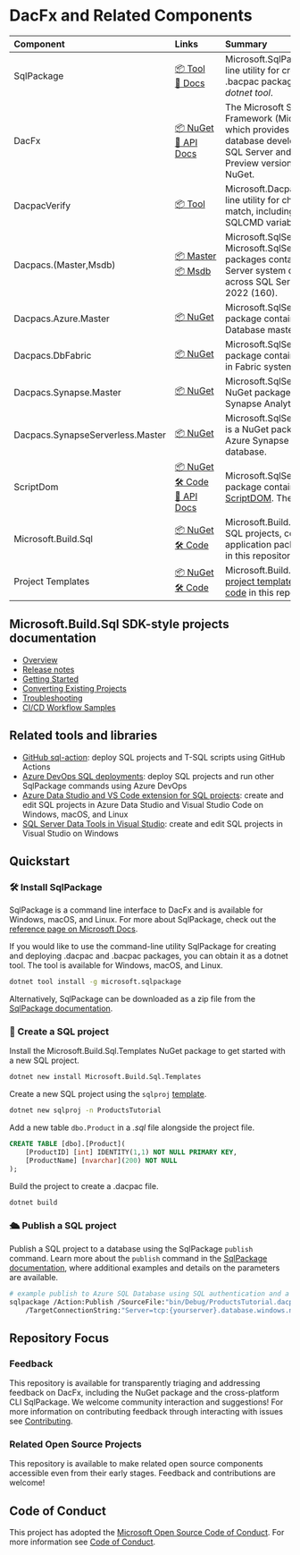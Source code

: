 # DacFx and Related Components

|Component|Links|Summary|
|:--|:--|:--|
|SqlPackage|[📦&nbsp;Tool](https://www.nuget.org/packages/Microsoft.SqlPackage)<br/>[📗&nbsp;Docs](https://aka.ms/sqlpackage-ref)|Microsoft.SqlPackage is a cross-platform command-line utility for creating and deploying .dacpac and .bacpac packages. SqlPackage can be installed as a *dotnet tool*.|
|DacFx|[📦&nbsp;NuGet](https://www.nuget.org/packages/Microsoft.SqlServer.DacFx)<br/>[📘&nbsp;API Docs](https://learn.microsoft.com/dotnet/api/microsoft.sqlserver.dac)|The Microsoft SQL Server Data-Tier Application Framework (Microsoft.SqlServer.DacFx) is a .NET library which provides application lifecycle services for database development and management for Microsoft SQL Server and Microsoft Azure SQL Databases. Preview versions of DacFx are frequently released to NuGet.|
|DacpacVerify|[📦&nbsp;Tool](https://www.nuget.org/packages/Microsoft.DacpacVerify)|Microsoft.DacpacVerify is a cross-platform command-line utility for checking that two .dacpac packages match, including pre/post-deployment scripts and SQLCMD variables.|
|Dacpacs.(Master,Msdb)|[📦&nbsp;Master](https://www.nuget.org/packages/Microsoft.SqlServer.Dacpacs.Master)<br/>[📦&nbsp;Msdb](https://www.nuget.org/packages/Microsoft.SqlServer.Dacpacs.Msdb)|Microsoft.SqlServer.Dacpacs.Master and Microsoft.SqlServer.Dacpacs.Msdb is a set of NuGet packages containing .dacpac files for Microsoft SQL Server system databases (master, msdb) with versions across SQL Server 2008 (100) through SQL Server 2022 (160).|
|Dacpacs.Azure.Master|[📦&nbsp;NuGet](https://www.nuget.org/packages/Microsoft.SqlServer.Dacpacs.Azure.Master)|Microsoft.SqlServer.Dacpacs.Azure.Master is a NuGet package containing a .dacpac file for the Azure SQL Database master database.|
|Dacpacs.DbFabric|[📦&nbsp;NuGet](https://www.nuget.org/packages/Microsoft.SqlServer.Dacpacs.DbFabric)|Microsoft.SqlServer.Dacpacs.DbFabric is a NuGet package containing a .dacpac file for the SQL database in Fabric system objects.|
|Dacpacs.Synapse.Master|[📦&nbsp;NuGet](https://www.nuget.org/packages/Microsoft.SqlServer.Dacpacs.Synapse.Master)|Microsoft.SqlServer.Dacpacs.Synapse.Master is a NuGet package containing a .dacpac file for the Azure Synapse Analytics master database.|
|Dacpacs.SynapseServerless.Master|[📦&nbsp;NuGet](https://www.nuget.org/packages/Microsoft.SqlServer.Dacpacs.SynapseServerless.Master)|Microsoft.SqlServer.Dacpacs.SynapseServerless.Master is a NuGet package containing a .dacpac file for the Azure Synapse Analytics serverless SQL pools master database.|
|ScriptDom|[📦&nbsp;NuGet](https://www.nuget.org/packages/Microsoft.SqlServer.TransactSql.ScriptDom)<br/>[🛠️&nbsp;Code](https://github.com/microsoft/SqlScriptDOM)<br/>[📘&nbsp;API Docs](https://learn.microsoft.com/dotnet/api/microsoft.sqlserver.transactsql.scriptdom)|Microsoft.SqlServer.TransactSql.ScriptDom is a NuGet package containing the Transact-SQL parser [ScriptDOM](https://learn.microsoft.com/dotnet/api/microsoft.sqlserver.transactsql.scriptdom). The [source code](https://github.com/microsoft/SqlScriptDOM) is licensed MIT.|
|Microsoft.Build.Sql|[📦&nbsp;NuGet](https://www.nuget.org/packages/Microsoft.Build.Sql)<br/>[🛠️&nbsp;Code](/src/Microsoft.Build.Sql/)|Microsoft.Build.Sql (preview) is a [.NET project SDK](https://docs.microsoft.com/dotnet/core/project-sdk/overview) for SQL projects, compiling T-SQL code to a data-tier application package (dacpac). In preview, [source code](/src/Microsoft.Build.Sql/) in this repository.|
|Project Templates|[📦&nbsp;NuGet](https://www.nuget.org/packages/Microsoft.Build.Sql.Templates)<br/>[🛠️&nbsp;Code](/src/Microsoft.Build.Sql.Templates/)|Microsoft.Build.Sql.Templates (preview) is a set of [.NET project templates](https://learn.microsoft.com/dotnet/core/tools/custom-templates) for SQL projects. In preview, [source code](/src/Microsoft.Build.Sql.Templates/) in this repository.|

## Microsoft.Build.Sql SDK-style projects documentation

- [Overview](https://aka.ms/sqlprojects)
- [Release notes](release-notes/Microsoft.Build.Sql/README.md)
- [Getting Started](https://learn.microsoft.com/sql/tools/sql-database-projects/get-started)
- [Converting Existing Projects](https://learn.microsoft.com/sql/tools/sql-database-projects/howto/convert-original-sql-project)
- [Troubleshooting](https://learn.microsoft.com/sql/tools/sql-database-projects/howto/troubleshoot-sql-project-build)
- [CI/CD Workflow Samples](https://aka.ms/sqlprojects-samples)

## Related tools and libraries

- [GitHub sql-action](https://github.com/azure/sql-action): deploy SQL projects and T-SQL scripts using GitHub Actions
- [Azure DevOps SQL deployments](https://learn.microsoft.com/azure/devops/pipelines/targets/azure-sqldb): deploy SQL projects and run other SqlPackage commands using Azure DevOps
- [Azure Data Studio and VS Code extension for SQL projects](https://aka.ms/azuredatastudio-sqlprojects): create and edit SQL projects in Azure Data Studio and Visual Studio Code on Windows, macOS, and Linux
- [SQL Server Data Tools in Visual Studio](https://learn.microsoft.com/sql/ssdt/): create and edit SQL projects in Visual Studio on Windows

## Quickstart

### 🛠️ Install SqlPackage

SqlPackage is a command line interface to DacFx and is available for Windows, macOS, and Linux. For more about SqlPackage, check out the [reference page on Microsoft Docs](https://learn.microsoft.com/sql/tools/sqlpackage/sqlpackage).

If you would like to use the command-line utility SqlPackage for creating and deploying .dacpac and .bacpac packages, you can obtain it as a dotnet tool.  The tool is available for Windows, macOS, and Linux.

```bash
dotnet tool install -g microsoft.sqlpackage
```

Alternatively, SqlPackage can be downloaded as a zip file from the [SqlPackage documentation](https://learn.microsoft.com/sql/tools/sqlpackage/sqlpackage-download).

### 📁 Create a SQL project

Install the Microsoft.Build.Sql.Templates NuGet package to get started with a new SQL project.

```bash
dotnet new install Microsoft.Build.Sql.Templates
```

Create a new SQL project using the `sqlproj` [template](src/Microsoft.Build.Sql.Templates/).

```bash
dotnet new sqlproj -n ProductsTutorial
```

Add a new table `dbo.Product` in a *.sql* file alongside the project file.

```sql
CREATE TABLE [dbo].[Product](
    [ProductID] [int] IDENTITY(1,1) NOT NULL PRIMARY KEY,
    [ProductName] [nvarchar](200) NOT NULL
);
```

Build the project to create a .dacpac file.

```bash
dotnet build
```

### 🛳️ Publish a SQL project

Publish a SQL project to a database using the SqlPackage `publish` command. Learn more about the `publish` command in the [SqlPackage documentation](https://learn.microsoft.com/sql/tools/sqlpackage/sqlpackage-publish), where additional examples and details on the parameters are available.

```bash
# example publish to Azure SQL Database using SQL authentication and a connection string
sqlpackage /Action:Publish /SourceFile:"bin/Debug/ProductsTutorial.dacpac" \
    /TargetConnectionString:"Server=tcp:{yourserver}.database.windows.net,1433;Initial Catalog=ProductsTutorial;User ID=sqladmin;Password={your_password};Encrypt=True;TrustServerCertificate=False;Connection Timeout=30;"
```

## Repository Focus

### Feedback

This repository is available for transparently triaging and addressing feedback on DacFx, including the NuGet package and the cross-platform CLI SqlPackage. We welcome community interaction and suggestions! For more information on contributing feedback through interacting with issues see [Contributing](CONTRIBUTING.md).

### Related Open Source Projects

This repository is available to make related open source components accessible even from their early stages. Feedback and contributions are welcome!

## Code of Conduct

This project has adopted the [Microsoft Open Source Code of Conduct](https://opensource.microsoft.com/codeofconduct/).
For more information see [Code of Conduct](CODE_OF_CONDUCT.md).
